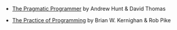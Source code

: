 
* [The Pragmatic Programmer](http://accu.org/index.php?module=bookreviews&func=search&rid=1148) by Andrew Hunt & David Thomas

* [The Practice of Programming](http://accu.org/index.php?module=bookreviews&func=search&rid=419) by Brian W. Kernighan & Rob Pike
